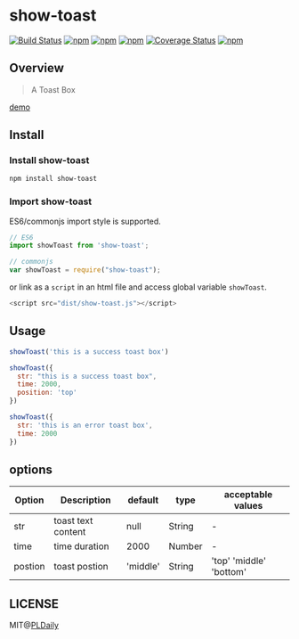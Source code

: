 # show-toast

[![Build Status](https://travis-ci.org/PLDaily/show-toast.svg?branch=master)](https://travis-ci.org/PLDaily/show-toast)
[![npm](https://img.shields.io/npm/v/show-toast.svg)](https://www.npmjs.com/package/show-toast)
[![npm](https://img.shields.io/npm/dt/show-toast.svg)](https://www.npmjs.com/package/show-toast)
[![npm](https://img.shields.io/npm/l/show-toast.svg)](https://www.npmjs.com/package/show-toast)
[![Coverage Status](https://coveralls.io/repos/github/PLDaily/show-toast/badge.svg?branch=master)](https://coveralls.io/github/PLDaily/show-toast?branch=master)
[![npm](https://img.shields.io/badge/code_style-standard-brightgreen.svg)](https://github.com/standard/standard)

## Overview
> A Toast Box

[demo](http://67.218.146.247:8082/example/)

## Install

### Install show-toast

```sh
npm install show-toast
```

### Import show-toast

ES6/commonjs import style is supported.

```js
// ES6
import showToast from 'show-toast';

// commonjs
var showToast = require("show-toast");
```
or link as a `script` in an html file and access global variable `showToast`.

```js
<script src="dist/show-toast.js"></script>
```

## Usage

```js
showToast('this is a success toast box')

showToast({
  str: "this is a success toast box",
  time: 2000,
  position: 'top'
})

showToast({
  str: 'this is an error toast box',
  time: 2000
})
```

## options


| Option  | Description            | default     | type      | acceptable values        |
| ------- | ---------------------- | ----------- | --------- | ------------------------ |
| str     | toast text content     | null        | String    |           -              |
| time    | time duration          | 2000        | Number    |           -              | 
| postion | toast postion          | 'middle'    | String    |  'top' 'middle' 'bottom' |

## LICENSE

MIT@[PLDaily](https://github.com/PLDaily)
